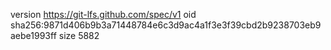 version https://git-lfs.github.com/spec/v1
oid sha256:9871d406b9b3a71448784e6c3d9ac4a1f3e3f39cbd2b9238703eb9aebe1993ff
size 5882
